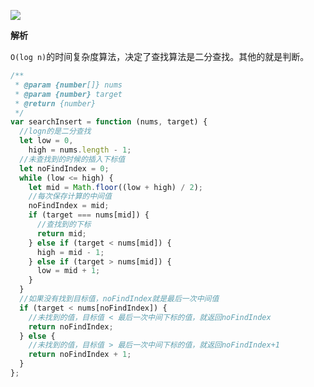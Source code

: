 ![](https://output66.oss-cn-beijing.aliyuncs.com/img/20210908071521.png)

**解析**

`O(log n)`的时间复杂度算法，决定了查找算法是二分查找。其他的就是判断。

```js
/**
 * @param {number[]} nums
 * @param {number} target
 * @return {number}
 */
var searchInsert = function (nums, target) {
  //logn的是二分查找
  let low = 0,
    high = nums.length - 1;
  //未查找到的时候的插入下标值
  let noFindIndex = 0;
  while (low <= high) {
    let mid = Math.floor((low + high) / 2);
    //每次保存计算的中间值
    noFindIndex = mid;
    if (target === nums[mid]) {
      //查找到的下标
      return mid;
    } else if (target < nums[mid]) {
      high = mid - 1;
    } else if (target > nums[mid]) {
      low = mid + 1;
    }
  }
  //如果没有找到目标值，noFindIndex就是最后一次中间值
  if (target < nums[noFindIndex]) {
    //未找到的值，目标值 < 最后一次中间下标的值，就返回noFindIndex
    return noFindIndex;
  } else {
    //未找到的值，目标值 > 最后一次中间下标的值，就返回noFindIndex+1
    return noFindIndex + 1;
  }
};
```
